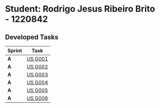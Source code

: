 # Student: Rodrigo Jesus Ribeiro Brito - 1220842

## Developed Tasks

| Sprint | Task                                  |
|--------|---------------------------------------|
| **A**  | [US G001](../sprintA/G001/readme.md)  |
| **A**  | [US G002](../sprintA/G002/readme.md ) |
| **A**  | [US G003](../sprintA/G003/readme.md)  |
| **A**  | [US G004](../sprintA/G004/readme.md)  |
| **A**  | [US G005](../sprintA/G005/readme.md)  |
| **A**  | [US G006](../sprintA/G006/readme.md ) |


